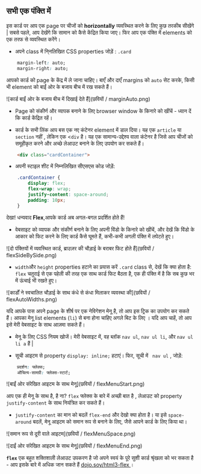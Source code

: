 ## सभी एक पंक्ति में

इस कार्ड पर आप एक page पर चीजों को **horizontally** व्यवस्थित करने के लिए कुछ तरकीब सीखेंगे | सबसे पहले, आप देखेंगे कि सामान को कैसे केंद्रित किया जाए। फिर आप एक पंक्ति में elements को एक तरफ से व्यवस्थित करेंगे।

+ अपने class में नि्नलिखित CSS properties जोड़ें : `.card` 

```css
    margin-left: auto;
    margin-right: auto;
```

आपको कार्ड को page के केंद्र में ले जाना चाहिए। बाएँ और दाएँ margins को `auto` सेट करके, किसी भी element को बाईं ओर के बजाय बीच में रख सकते हैं।

![कार्ड बाईं ओर के बजाय बीच में दिखाई देते हैं](छवियों / marginAuto.png)

+ Page को संकीर्ण और व्यापक बनाने के लिए browser window के किनारे को खींचें - ध्यान दें कि कार्ड केंद्रित रहें।

+ कार्ड के सभी लिंक आप बस एक नए कंटेनर element में डाल दिया। यह एक `article` या `section` नहीं , लेकिन एक <`div` है। यह एक सामान्य-उद्देश्य वाला कंटेनर है जिसे आप चीजों को समूहीकृत करने और अच्छे लेआउट बनाने के लिए उपयोग कर सकते हैं।

```html
    <div class="cardContainer">
```

+ अपनी स्टाइल शीट में निम्नलिखित सीएसएस कोड जोड़ें:

```css
    .cardContainer {
        display: flex;
        flex-wrap: wrap;
        justify-content: space-around;
        padding: 10px;
    }
```

देखा! धन्यवाद **Flex**,आपके कार्ड अब अगल-बगल प्रदर्शित होते हैं!

+ वेबसाइट को व्यापक और संकीर्ण बनाने के लिए अपनी विंडो के किनारे को खींचें, और देखें कि विंडो के आकार को फिट करने के लिए कार्ड कैसे घूमते हैं, कभी-कभी अगली पंक्ति में लपेटते हुए।

![दो पंक्तियों में व्यवस्थित कार्ड, ब्राउज़र की चौड़ाई के बराबर फिट होते हैं](छवियों / flexSideBySide.png)

+ `width`और `height` properties हटाने का प्रयास करें `.card` class से, देखें कि क्या होता है: `flex` चतुराई से एक पहेली की तरह एक साथ कार्ड फिट बैठता है, एक ही पंक्ति में है कि सब कुछ भर में ऊंचाई भी रखते हुए। 

![कार्डों ने स्वचालित चौड़ाई के साथ कंधे से कंधा मिलाकर व्यवस्था की](छवियों / flexAutoWidths.png)

यदि आपके पास अपने page के शीर्ष पर एक नेविगेशन मेनू है, तो आप इस ट्रिक का उपयोग कर सकते हैं। आपका मेनू list elements (`li`) से बना होना चाहिए अगले बिट के लिए । यदि आप चाहें, तो आप इसे मेरी वेबसाइट के साथ आज़मा सकते हैं।

+ मेनू के लिए CSS नियम खोजें। मेरी वेबसाइट में, वह ब्लॉक `nav ul`, `nav ul li`, और `nav ul li a` हैं |

+ सूची आइटम से property `display: inline;` हटाएं। फिर, सूची में ` nav ul` , जोड़ें:

```css
    प्रदर्शन: फ्लेक्स;
    औचित्य-सामग्री: फ्लेक्स-स्टार्ट;
```

![बाईं ओर संरेखित आइटम के साथ मेनू](छवियों / flexMenuStart.png)

आप एक ही मेनू के साथ है, है ना? `flex` फ्लेक्स के बारे में अच्छी बात है , लेआउट को property `justify-content` के साथ नियंत्रित कर सकते हैं।

+ `justify-content` का मान को बदलें `flex-end` और देखो क्या होता है। या इसे `space-around` बदलें, मेनू आइटम को समान रूप से बनाने के लिए, जैसे आपने कार्ड के लिए किया था।

![समान रूप से दूरी वाले आइटम](छवियों / flexMenuSpace.png)

![दाईं ओर संरेखित आइटम के साथ मेनू](छवियों / flexMenuEnd.png)

**`flex`** एक बहुत शक्तिशाली लेआउट उपकरण है जो अपने स्वयं के पूरे सुशी कार्ड श्रृंखला को भर सकता है - आप इसके बारे में अधिक जान सकते हैं [ dojo.soy/html3-flex ](http://dojo.soy/html3-flex) ।